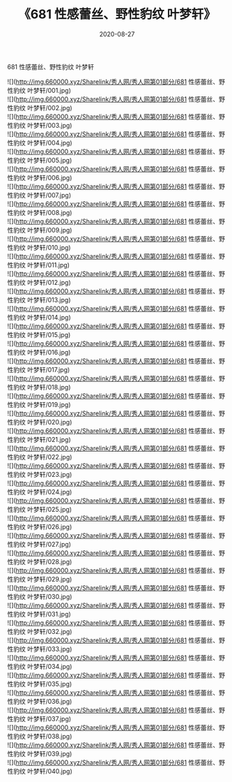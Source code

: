 ﻿---
layout: post
title:  《681 性感蕾丝、野性豹纹 叶梦轩》
date:   2020-08-27
img: http://img.660000.xyz/Sharelink/秀人网/秀人网第01部分/681 性感蕾丝、野性豹纹 叶梦轩/000.jpg
categories: [美女, 清纯, 唯美]
---

681 性感蕾丝、野性豹纹 叶梦轩

  ![](http://img.660000.xyz/Sharelink/秀人网/秀人网第01部分/681 性感蕾丝、野性豹纹 叶梦轩/001.jpg) <br> ![](http://img.660000.xyz/Sharelink/秀人网/秀人网第01部分/681 性感蕾丝、野性豹纹 叶梦轩/002.jpg) <br> ![](http://img.660000.xyz/Sharelink/秀人网/秀人网第01部分/681 性感蕾丝、野性豹纹 叶梦轩/003.jpg) <br> ![](http://img.660000.xyz/Sharelink/秀人网/秀人网第01部分/681 性感蕾丝、野性豹纹 叶梦轩/004.jpg) <br> ![](http://img.660000.xyz/Sharelink/秀人网/秀人网第01部分/681 性感蕾丝、野性豹纹 叶梦轩/005.jpg) <br> ![](http://img.660000.xyz/Sharelink/秀人网/秀人网第01部分/681 性感蕾丝、野性豹纹 叶梦轩/006.jpg) <br> ![](http://img.660000.xyz/Sharelink/秀人网/秀人网第01部分/681 性感蕾丝、野性豹纹 叶梦轩/007.jpg) <br> ![](http://img.660000.xyz/Sharelink/秀人网/秀人网第01部分/681 性感蕾丝、野性豹纹 叶梦轩/008.jpg) <br> ![](http://img.660000.xyz/Sharelink/秀人网/秀人网第01部分/681 性感蕾丝、野性豹纹 叶梦轩/009.jpg) <br> ![](http://img.660000.xyz/Sharelink/秀人网/秀人网第01部分/681 性感蕾丝、野性豹纹 叶梦轩/010.jpg) <br> ![](http://img.660000.xyz/Sharelink/秀人网/秀人网第01部分/681 性感蕾丝、野性豹纹 叶梦轩/011.jpg) <br> ![](http://img.660000.xyz/Sharelink/秀人网/秀人网第01部分/681 性感蕾丝、野性豹纹 叶梦轩/012.jpg) <br> ![](http://img.660000.xyz/Sharelink/秀人网/秀人网第01部分/681 性感蕾丝、野性豹纹 叶梦轩/013.jpg) <br> ![](http://img.660000.xyz/Sharelink/秀人网/秀人网第01部分/681 性感蕾丝、野性豹纹 叶梦轩/014.jpg) <br> ![](http://img.660000.xyz/Sharelink/秀人网/秀人网第01部分/681 性感蕾丝、野性豹纹 叶梦轩/015.jpg) <br> ![](http://img.660000.xyz/Sharelink/秀人网/秀人网第01部分/681 性感蕾丝、野性豹纹 叶梦轩/016.jpg) <br> ![](http://img.660000.xyz/Sharelink/秀人网/秀人网第01部分/681 性感蕾丝、野性豹纹 叶梦轩/017.jpg) <br> ![](http://img.660000.xyz/Sharelink/秀人网/秀人网第01部分/681 性感蕾丝、野性豹纹 叶梦轩/018.jpg) <br> ![](http://img.660000.xyz/Sharelink/秀人网/秀人网第01部分/681 性感蕾丝、野性豹纹 叶梦轩/019.jpg) <br> ![](http://img.660000.xyz/Sharelink/秀人网/秀人网第01部分/681 性感蕾丝、野性豹纹 叶梦轩/020.jpg) <br> ![](http://img.660000.xyz/Sharelink/秀人网/秀人网第01部分/681 性感蕾丝、野性豹纹 叶梦轩/021.jpg) <br> ![](http://img.660000.xyz/Sharelink/秀人网/秀人网第01部分/681 性感蕾丝、野性豹纹 叶梦轩/022.jpg) <br> ![](http://img.660000.xyz/Sharelink/秀人网/秀人网第01部分/681 性感蕾丝、野性豹纹 叶梦轩/023.jpg) <br> ![](http://img.660000.xyz/Sharelink/秀人网/秀人网第01部分/681 性感蕾丝、野性豹纹 叶梦轩/024.jpg) <br> ![](http://img.660000.xyz/Sharelink/秀人网/秀人网第01部分/681 性感蕾丝、野性豹纹 叶梦轩/025.jpg) <br> ![](http://img.660000.xyz/Sharelink/秀人网/秀人网第01部分/681 性感蕾丝、野性豹纹 叶梦轩/026.jpg) <br> ![](http://img.660000.xyz/Sharelink/秀人网/秀人网第01部分/681 性感蕾丝、野性豹纹 叶梦轩/027.jpg) <br> ![](http://img.660000.xyz/Sharelink/秀人网/秀人网第01部分/681 性感蕾丝、野性豹纹 叶梦轩/028.jpg) <br> ![](http://img.660000.xyz/Sharelink/秀人网/秀人网第01部分/681 性感蕾丝、野性豹纹 叶梦轩/029.jpg) <br> ![](http://img.660000.xyz/Sharelink/秀人网/秀人网第01部分/681 性感蕾丝、野性豹纹 叶梦轩/030.jpg) <br> ![](http://img.660000.xyz/Sharelink/秀人网/秀人网第01部分/681 性感蕾丝、野性豹纹 叶梦轩/031.jpg) <br> ![](http://img.660000.xyz/Sharelink/秀人网/秀人网第01部分/681 性感蕾丝、野性豹纹 叶梦轩/032.jpg) <br> ![](http://img.660000.xyz/Sharelink/秀人网/秀人网第01部分/681 性感蕾丝、野性豹纹 叶梦轩/033.jpg) <br> ![](http://img.660000.xyz/Sharelink/秀人网/秀人网第01部分/681 性感蕾丝、野性豹纹 叶梦轩/034.jpg) <br> ![](http://img.660000.xyz/Sharelink/秀人网/秀人网第01部分/681 性感蕾丝、野性豹纹 叶梦轩/035.jpg) <br> ![](http://img.660000.xyz/Sharelink/秀人网/秀人网第01部分/681 性感蕾丝、野性豹纹 叶梦轩/036.jpg) <br> ![](http://img.660000.xyz/Sharelink/秀人网/秀人网第01部分/681 性感蕾丝、野性豹纹 叶梦轩/037.jpg) <br> ![](http://img.660000.xyz/Sharelink/秀人网/秀人网第01部分/681 性感蕾丝、野性豹纹 叶梦轩/038.jpg) <br> ![](http://img.660000.xyz/Sharelink/秀人网/秀人网第01部分/681 性感蕾丝、野性豹纹 叶梦轩/039.jpg) <br> ![](http://img.660000.xyz/Sharelink/秀人网/秀人网第01部分/681 性感蕾丝、野性豹纹 叶梦轩/040.jpg) <br>